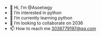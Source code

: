 - 👋 Hi, I’m @Asoetwgy
- 👀 I’m interested in python
- 🌱 I’m currently learning python
- 💞️ I’m looking to collaborate on 2036
- 📫 How to reach me 3038779197@qq.com

<!---
Asoetwgy/Asoetwgy is a ✨ special ✨ repository because its `README.md` (this file) appears on your GitHub profile.
You can click the Preview link to take a look at your changes.
--->
